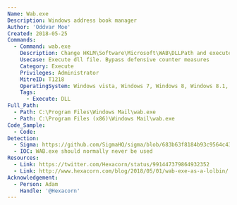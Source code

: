 ```yaml
---
Name: Wab.exe
Description: Windows address book manager
Author: 'Oddvar Moe'
Created: 2018-05-25
Commands:
  - Command: wab.exe
    Description: Change HKLM\Software\Microsoft\WAB\DLLPath and execute DLL of choice
    Usecase: Execute dll file. Bypass defensive counter measures
    Category: Execute
    Privileges: Administrator
    MitreID: T1218
    OperatingSystem: Windows vista, Windows 7, Windows 8, Windows 8.1, Windows 10, Windows 11
    Tags:
      - Execute: DLL
Full_Path:
  - Path: C:\Program Files\Windows Mail\wab.exe
  - Path: C:\Program Files (x86)\Windows Mail\wab.exe
Code_Sample:
  - Code:
Detection:
  - Sigma: https://github.com/SigmaHQ/sigma/blob/683b63f8184b93c9564c4310d10c571cbe367e1e/rules/windows/registry/registry_set/registry_set_wab_dllpath_reg_change.yml
  - IOC: WAB.exe should normally never be used
Resources:
  - Link: https://twitter.com/Hexacorn/status/991447379864932352
  - Link: http://www.hexacorn.com/blog/2018/05/01/wab-exe-as-a-lolbin/
Acknowledgement:
  - Person: Adam
    Handle: '@Hexacorn'
---
```


